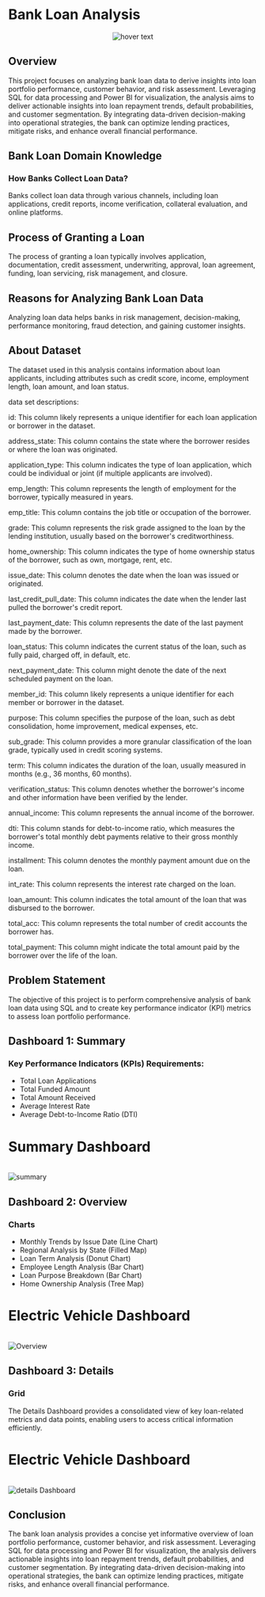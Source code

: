 # Bank Loan Analysis

<p align="center">
  <img src="https://github.com/awazbhujel/Bank-Loan-Analysis-using-SQL-and-PowerBI-Finance-Domain/blob/main/bank%20loan%20image.png"  title="hover text">
</p>

## Overview

This project focuses on analyzing bank loan data to derive insights into loan portfolio performance, customer behavior, and risk assessment. Leveraging SQL for data processing and Power BI for visualization, the analysis aims to deliver actionable insights into loan repayment trends, default probabilities, and customer segmentation. By integrating data-driven decision-making into operational strategies, the bank can optimize lending practices, mitigate risks, and enhance overall financial performance.

## Bank Loan Domain Knowledge

### How Banks Collect Loan Data?

Banks collect loan data through various channels, including loan applications, credit reports, income verification, collateral evaluation, and online platforms.

## Process of Granting a Loan

The process of granting a loan typically involves application, documentation, credit assessment, underwriting, approval, loan agreement, funding, loan servicing, risk management, and closure.

## Reasons for Analyzing Bank Loan Data

Analyzing loan data helps banks in risk management, decision-making, performance monitoring, fraud detection, and gaining customer insights.

## About Dataset
The dataset used in this analysis contains information about loan applicants, including attributes such as credit score, income, employment length, loan amount, and loan status.

data set descriptions:

id: This column likely represents a unique identifier for each loan application or borrower in the dataset.

address_state: This column contains the state where the borrower resides or where the loan was originated.

application_type: This column indicates the type of loan application, which could be individual or joint (if multiple applicants are involved).

emp_length: This column represents the length of employment for the borrower, typically measured in years.

emp_title: This column contains the job title or occupation of the borrower.

grade: This column represents the risk grade assigned to the loan by the lending institution, usually based on the borrower's creditworthiness.

home_ownership: This column indicates the type of home ownership status of the borrower, such as own, mortgage, rent, etc.

issue_date: This column denotes the date when the loan was issued or originated.

last_credit_pull_date: This column indicates the date when the lender last pulled the borrower's credit report.

last_payment_date: This column represents the date of the last payment made by the borrower.

loan_status: This column indicates the current status of the loan, such as fully paid, charged off, in default, etc.

next_payment_date: This column might denote the date of the next scheduled payment on the loan.

member_id: This column likely represents a unique identifier for each member or borrower in the dataset.

purpose: This column specifies the purpose of the loan, such as debt consolidation, home improvement, medical expenses, etc.

sub_grade: This column provides a more granular classification of the loan grade, typically used in credit scoring systems.

term: This column indicates the duration of the loan, usually measured in months (e.g., 36 months, 60 months).

verification_status: This column denotes whether the borrower's income and other information have been verified by the lender.

annual_income: This column represents the annual income of the borrower.

dti: This column stands for debt-to-income ratio, which measures the borrower's total monthly debt payments relative to their gross monthly income.

installment: This column denotes the monthly payment amount due on the loan.

int_rate: This column represents the interest rate charged on the loan.

loan_amount: This column indicates the total amount of the loan that was disbursed to the borrower.

total_acc: This column represents the total number of credit accounts the borrower has.

total_payment: This column might indicate the total amount paid by the borrower over the life of the loan.

## Problem Statement

The objective of this project is to perform comprehensive analysis of bank loan data using SQL and to create key performance indicator (KPI) metrics to assess loan portfolio performance.

## Dashboard 1: Summary

### Key Performance Indicators (KPIs) Requirements:

- Total Loan Applications
- Total Funded Amount
- Total Amount Received
- Average Interest Rate
- Average Debt-to-Income Ratio (DTI)

<p align="center">
  <h1>Summary Dashboard</h1>
  <br>
  <img src="https://github.com/awazbhujel/Bank-Loan-Analysis-using-SQL-and-PowerBI-Finance-Domain/blob/main/dashboard%20img/Bank%20loan%20Report-1.png" alt="summary" title="Summary Dashboard">
</p>

## Dashboard 2: Overview

### Charts

- Monthly Trends by Issue Date (Line Chart)
- Regional Analysis by State (Filled Map)
- Loan Term Analysis (Donut Chart)
- Employee Length Analysis (Bar Chart)
- Loan Purpose Breakdown (Bar Chart)
- Home Ownership Analysis (Tree Map)

<p align="center">
  <h1>Electric Vehicle Dashboard</h1>
  <br>
  <img src="https://github.com/awazbhujel/Bank-Loan-Analysis-using-SQL-and-PowerBI-Finance-Domain/blob/main/dashboard%20img/Bank%20loan%20Report-2.png" alt="Overview" title="Overview Dashboard">
</p>

## Dashboard 3: Details

### Grid

The Details Dashboard provides a consolidated view of key loan-related metrics and data points, enabling users to access critical information efficiently.

<p align="center">
  <h1>Electric Vehicle Dashboard</h1>
  <br>
  <img src="https://github.com/awazbhujel/Bank-Loan-Analysis-using-SQL-and-PowerBI-Finance-Domain/blob/main/dashboard%20img/Bank%20loan%20Report-3.png" alt="details Dashboard" title="Details Dashboard">
</p>

## Conclusion

The bank loan analysis provides a concise yet informative overview of loan portfolio performance, customer behavior, and risk assessment. Leveraging SQL for data processing and Power BI for visualization, the analysis delivers actionable insights into loan repayment trends, default probabilities, and customer segmentation. By integrating data-driven decision-making into operational strategies, the bank can optimize lending practices, mitigate risks, and enhance overall financial performance.
